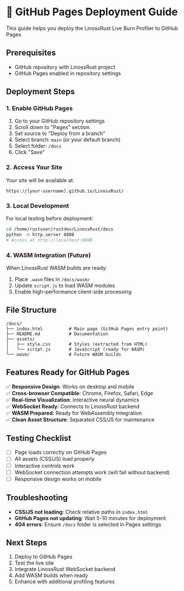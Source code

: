 # 🚀 GitHub Pages Deployment Guide

This guide helps you deploy the LinossRust Live Burn Profiler to GitHub Pages.

## Prerequisites
- GitHub repository with LinossRust project
- GitHub Pages enabled in repository settings

## Deployment Steps

### 1. Enable GitHub Pages
1. Go to your GitHub repository settings
2. Scroll down to "Pages" section
3. Set source to "Deploy from a branch"
4. Select branch: `main` (or your default branch)
5. Select folder: `/docs`
6. Click "Save"

### 2. Access Your Site
Your site will be available at:
```
https://[your-username].github.io/LinossRust/
```

### 3. Local Development
For local testing before deployment:
```bash
cd /home/rustuser/rustdev/LinossRust/docs
python -m http.server 8000
# Access at http://localhost:8000
```

### 4. WASM Integration (Future)
When LinossRust WASM builds are ready:
1. Place `.wasm` files in `/docs/wasm/`
2. Update `script.js` to load WASM modules
3. Enable high-performance client-side processing

## File Structure
```
/docs/
├── index.html          # Main page (GitHub Pages entry point)
├── README.md           # Documentation
├── assets/
│   ├── style.css       # Styles (extracted from HTML)
│   └── script.js       # JavaScript (ready for WASM)
└── wasm/               # Future WASM builds
```

## Features Ready for GitHub Pages
✅ **Responsive Design**: Works on desktop and mobile  
✅ **Cross-browser Compatible**: Chrome, Firefox, Safari, Edge  
✅ **Real-time Visualization**: Interactive neural dynamics  
✅ **WebSocket Ready**: Connects to LinossRust backend  
✅ **WASM Prepared**: Ready for WebAssembly integration  
✅ **Clean Asset Structure**: Separated CSS/JS for maintenance  

## Testing Checklist
- [ ] Page loads correctly on GitHub Pages
- [ ] All assets (CSS/JS) load properly
- [ ] Interactive controls work
- [ ] WebSocket connection attempts work (will fail without backend)
- [ ] Responsive design works on mobile

## Troubleshooting
- **CSS/JS not loading**: Check relative paths in `index.html`
- **GitHub Pages not updating**: Wait 5-10 minutes for deployment
- **404 errors**: Ensure `/docs` folder is selected in Pages settings

## Next Steps
1. Deploy to GitHub Pages
2. Test the live site
3. Integrate LinossRust WebSocket backend
4. Add WASM builds when ready
5. Enhance with additional profiling features
